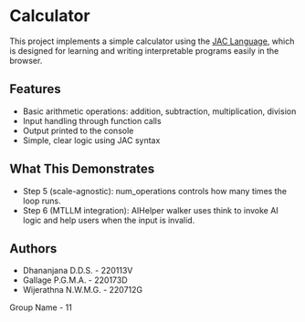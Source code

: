 # Calculator

This project implements a simple calculator using the [JAC Language](https://www.jac-lang.org), which is designed for learning and writing interpretable programs easily in the browser.

## Features

- Basic arithmetic operations: addition, subtraction, multiplication, division
- Input handling through function calls
- Output printed to the console
- Simple, clear logic using JAC syntax

## What This Demonstrates

- Step 5 (scale-agnostic): num_operations controls how many times the loop runs.
- Step 6 (MTLLM integration): AIHelper walker uses think to invoke AI logic and help users when the input is invalid.

## Authors

- Dhananjana D.D.S. - 220113V
- Gallage P.G.M.A. - 220173D
- Wijerathna N.W.M.G. - 220712G

Group Name - 11




